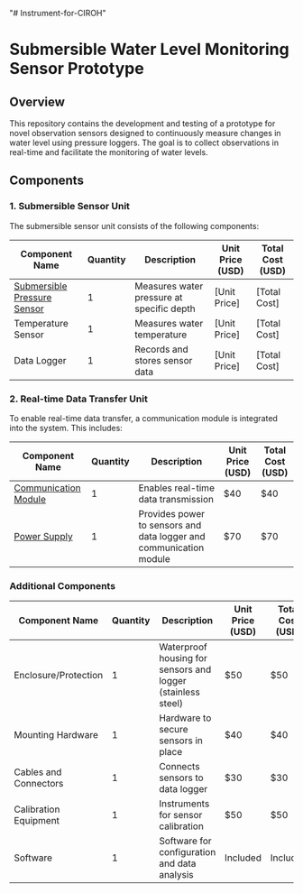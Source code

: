 "# Instrument-for-CIROH" 

# Submersible Water Level Monitoring Sensor Prototype

## Overview

This repository contains the development and testing of a prototype for novel observation sensors designed to continuously measure changes in water level using pressure loggers. The goal is to collect observations in real-time and facilitate the monitoring of water levels.

## Components

### 1. Submersible Sensor Unit

The submersible sensor unit consists of the following components:

| Component Name              | Quantity | Description                                     | Unit Price (USD) | Total Cost (USD) |
|-----------------------------|----------|-------------------------------------------------|-------------------|------------------|
| [Submersible Pressure Sensor](submersiblePressureSensors.md)  | 1        | Measures water pressure at specific depth       | [Unit Price]      | [Total Cost]     |
| Temperature Sensor           | 1        | Measures water temperature                      | [Unit Price]      | [Total Cost]     |
| Data Logger                  | 1        | Records and stores sensor data                   | [Unit Price]      | [Total Cost]     |

### 2. Real-time Data Transfer Unit

To enable real-time data transfer, a communication module is integrated into the system. This includes:

| Component Name          | Quantity | Description                             | Unit Price (USD) | Total Cost (USD) |
|-------------------------|----------|-----------------------------------------|-------------------|------------------|
| [Communication Module](communicationModule.md) | 1        | Enables real-time data transmission      | $40 | $40 |
| [Power Supply](powerSupply.md) | 1 | Provides power to sensors and data logger and communication module| $70 | $70 |

### Additional Components

| Component Name          | Quantity | Description                                   | Unit Price (USD) | Total Cost (USD) |
|-------------------------|----------|-----------------------------------------------|-------------------|------------------|
| Enclosure/Protection    | 1        | Waterproof housing for sensors and logger (stainless steel)     | $50 | $50 |
| Mounting Hardware       | 1        | Hardware to secure sensors in place           | $40 | $40 |
| Cables and Connectors    | 1        | Connects sensors to data logger               | $30 | $30 |
| Calibration Equipment    | 1        | Instruments for sensor calibration           |  $50 |  $50 |
| Software                | 1        | Software for configuration and data analysis | Included | Included |
